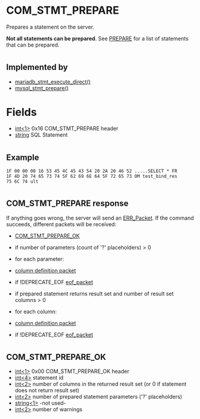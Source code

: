 # COM_STMT_PREPARE

Prepares a statement on the server.

**Not all statements can be prepared**.
See [PREPARE](../../../../../reference/sql-statements-and-structure/sql-statements/prepared-statements/prepare-statement.md#permitted-statements) for a list of statements that can be prepared.

#

## Implemented by

* [mariadb_stmt_execute_direct()](https://app.gitbook.com/s/CjGYMsT2MVP4nd3IyW2L/mariadb-connector-c/mariadb-connectorc-api-prepared-statement-functions/mariadb_stmt_execute_direct)
* [mysql_stmt_prepare()](https://app.gitbook.com/s/CjGYMsT2MVP4nd3IyW2L/mariadb-connector-c/mariadb-connectorc-api-prepared-statement-functions/mysql_stmt_prepare)

#

# Fields

* [int<1>](../protocol-data-types.md#fixed-length-integers) 0x16 COM_STMT_PREPARE header
* [string<EOF>](../protocol-data-types.md#end-of-file-length-strings) SQL Statement

#

## Example

```
1F 00 00 00 16 53 45 4C 45 43 54 20 2A 20 46 52 .....SELECT * FR
1F 4D 20 74 65 73 74 5F 62 69 6E 64 5F 72 65 73 OM test_bind_res
75 6C 74 ult
```

#

## COM_STMT_PREPARE response

If anything goes wrong, the server will send an [ERR_Packet](../4-server-response-packets/err_packet.md).
If the command succeeds, different packets will be received:

* [COM_STMT_PREPARE_OK](#COM_STMT_PREPARE_OK)
* if number of parameters (count of '?' placeholders) > 0

 * for each parameter:

 * [column definition packet](../4-server-response-packets/resultset-row.md#column-definition-packet)
 * if !DEPRECATE_EOF [eof_packet](../4-server-response-packets/eof_packet.md)
* if prepared statement returns result set and number of result set columns > 0

 * for each column:

 * [column definition packet](../4-server-response-packets/resultset-row.md#column-definition-packet)
 * if !DEPRECATE_EOF [eof_packet](../4-server-response-packets/eof_packet.md)

#

## COM_STMT_PREPARE_OK

* [int<1>](../protocol-data-types.md#fixed-length-integers) 0x00 COM_STMT_PREPARE_OK header
* [int<4>](../protocol-data-types.md#fixed-length-integers) statement id
* [int<2>](../protocol-data-types.md#fixed-length-integers) number of columns in the returned result set (or 0 if statement does not return result set)
* [int<2>](../protocol-data-types.md#fixed-length-integers) number of prepared statement parameters ('?'
placeholders)
* [string<1>](../protocol-data-types.md#fixed-length-strings) -not used-
* [int<2>](../protocol-data-types.md#fixed-length-integers) number of warnings